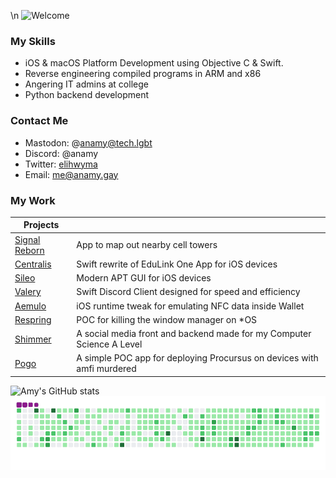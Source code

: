 \n
![Welcome](https://github.com/elihwyma/elihwyma/raw/master/Welcome.gif)

### My Skills
- iOS & macOS Platform Development using Objective C & Swift. 
- Reverse engineering compiled programs in ARM and x86
- Angering IT admins at college
- Python backend development 

### Contact Me
* Mastodon: @anamy@tech.lgbt
* Discord: @anamy
* Twitter: [elihwyma](https://twitter.com/elihwyma)
* Email: me@anamy.gay

### My Work
| Projects                                                  |                                                                                |
|-----------------------------------------------------------|--------------------------------------------------------------------------------|
| [Signal Reborn](https://github.com/elihwyma/SignalReborn) | App to map out nearby cell towers                                              |
| [Centralis](https://github.com/elihwyma/Centralis)        | Swift rewrite of EduLink One App for iOS devices                               |
| [Sileo](https://github.com/Sileo/Sileo)                   | Modern APT GUI for iOS devices                                                 |
| [Valery](https://github.com/elihwyma/Valery)              | Swift Discord Client designed for speed and efficiency                         |
| [Aemulo](https://github.com/elihwyma/Aemulo)              | iOS runtime tweak for emulating NFC data inside Wallet                         |
| [Respring](https://github.com/elihwyma/Respring)          | POC for killing the window manager on *OS                                      |
| [Shimmer](https://github.com/projectshimmer)              | A social media front and backend made for my Computer Science A Level          |
| [Pogo](https://github.com/elihwyma/Pogo)                  | A simple POC app for deploying Procursus on devices with amfi murdered         |

![Amy's GitHub stats](https://github-readme-stats.vercel.app/api?username=elihwyma&show_icons=true&theme=tokyonight&count_private=true)
![Amy's Commit Snake](https://raw.githubusercontent.com/elihwyma/elihwyma/snake/github-contribution-grid-snake.gif)

